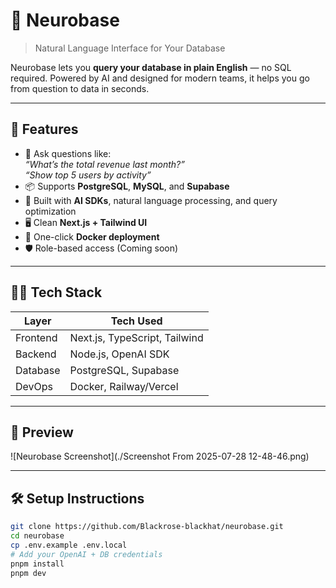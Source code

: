# 🧠 Neurobase

> Natural Language Interface for Your Database

Neurobase lets you **query your database in plain English** — no SQL required. Powered by AI and designed for modern teams, it helps you go from question to data in seconds.

---

## 🚀 Features

- 🔎 Ask questions like:  
  _“What’s the total revenue last month?”_  
  _“Show top 5 users by activity”_
- 📦 Supports **PostgreSQL**, **MySQL**, and **Supabase**
- 🧠 Built with **AI SDKs**, natural language processing, and query optimization
- 🖥️ Clean **Next.js + Tailwind UI**
- 🐳 One-click **Docker deployment**
- 🛡️ Role-based access (Coming soon)

---

## 🧑‍💻 Tech Stack

| Layer      | Tech Used                      |
|------------|-------------------------------|
| Frontend   | Next.js, TypeScript, Tailwind |
| Backend    | Node.js, OpenAI SDK           |
| Database   | PostgreSQL, Supabase          |
| DevOps     | Docker, Railway/Vercel        |

---

## 📸 Preview

![Neurobase Screenshot](./Screenshot From 2025-07-28 12-48-46.png) <!-- Replace with actual image path -->

---

## 🛠️ Setup Instructions

```bash
git clone https://github.com/Blackrose-blackhat/neurobase.git
cd neurobase
cp .env.example .env.local
# Add your OpenAI + DB credentials
pnpm install
pnpm dev
